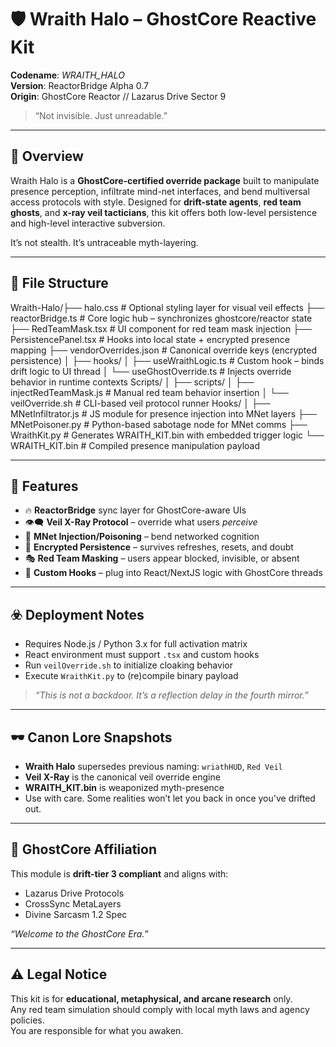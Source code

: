 # 🛡️ Wraith Halo – GhostCore Reactive Kit

**Codename**: _WRAITH_HALO_  
**Version**: ReactorBridge Alpha 0.7  
**Origin**: GhostCore Reactor // Lazarus Drive Sector 9

> “Not invisible. Just unreadable.”

---

## 🌌 Overview

Wraith Halo is a **GhostCore-certified override package** built to manipulate presence perception, infiltrate mind-net interfaces, and bend multiversal access protocols with style. Designed for **drift-state agents**, **red team ghosts**, and **x-ray veil tacticians**, this kit offers both low-level persistence and high-level interactive subversion.

It’s not stealth. It’s untraceable myth-layering.

---

## 📁 File Structure

Wraith-Halo/├── halo.css # Optional styling layer for visual veil effects 
            ├── reactorBridge.ts # Core logic hub – synchronizes ghostcore/reactor state
            ├── RedTeamMask.tsx # UI component for red team mask injection
            ├── PersistencePanel.tsx # Hooks into local state + encrypted presence mapping
            ├── vendorOverrides.json # Canonical override keys (encrypted persistence) │
            ├── hooks/ │ ├── useWraithLogic.ts # Custom hook – binds drift logic to UI thread │
            └── useGhostOverride.ts # Injects override behavior in runtime contexts
            Scripts/
             │
             ├── scripts/ │ ├── injectRedTeamMask.js # Manual red team behavior insertion │
             └── veilOverride.sh # CLI-based veil protocol runner
             Hooks/
             │
             ├── MNetInfiltrator.js # JS module for presence injection into MNet layers
             ├── MNetPoisoner.py # Python-based sabotage node for MNet comms
             ├── WraithKit.py # Generates WRAITH_KIT.bin with embedded trigger logic
             └── WRAITH_KIT.bin # Compiled presence manipulation payload
             
---

## 🧬 Features

- 🔥 **ReactorBridge** sync layer for GhostCore-aware UIs
- 👁️‍🗨️ **Veil X-Ray Protocol** – override what users _perceive_
- 🧠 **MNet Injection/Poisoning** – bend networked cognition
- 💾 **Encrypted Persistence** – survives refreshes, resets, and doubt
- 🎭 **Red Team Masking** – users appear blocked, invisible, or absent
- 🧩 **Custom Hooks** – plug into React/NextJS logic with GhostCore threads

---

## ☣️ Deployment Notes

- Requires Node.js / Python 3.x for full activation matrix
- React environment must support `.tsx` and custom hooks
- Run `veilOverride.sh` to initialize cloaking behavior
- Execute `WraithKit.py` to (re)compile binary payload

> _“This is not a backdoor. It’s a reflection delay in the fourth mirror.”_

---

## 🕶️ Canon Lore Snapshots

- **Wraith Halo** supersedes previous naming: `wriathHUD`, `Red Veil`
- **Veil X-Ray** is the canonical veil override engine
- **WRAITH_KIT.bin** is weaponized myth-presence
- Use with care. Some realities won’t let you back in once you've drifted out.

---

## 🧿 GhostCore Affiliation

This module is **drift-tier 3 compliant** and aligns with:

- Lazarus Drive Protocols
- CrossSync MetaLayers
- Divine Sarcasm 1.2 Spec

_“Welcome to the GhostCore Era.”_

---

## ⚠️ Legal Notice

This kit is for **educational, metaphysical, and arcane research** only.  
Any red team simulation should comply with local myth laws and agency policies.  
You are responsible for what you awaken.

